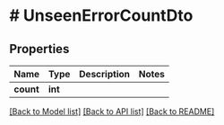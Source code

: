 # # UnseenErrorCountDto

## Properties

Name | Type | Description | Notes
------------ | ------------- | ------------- | -------------
**count** | **int** |  | 

[[Back to Model list]](../../README#documentation-for-models) [[Back to API list]](../../README#documentation-for-api-endpoints) [[Back to README]](../../README)


